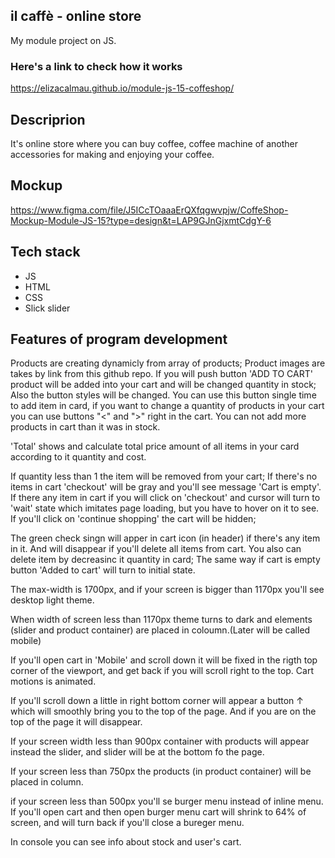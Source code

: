 ## il caffè - online store ##
My module project on JS.

### Here's a link to check how it works ###
https://elizacalmau.github.io/module-js-15-coffeshop/


## Descriprion ##
It's online store where you can buy coffee, coffee machine of another accessories for making and enjoying your coffee.

## Mockup ##
https://www.figma.com/file/J5ICcTOaaaErQXfqgwvpjw/CoffeShop-Mockup-Module-JS-15?type=design&t=LAP9GJnGjxmtCdgY-6

## Tech stack ##
- JS
- HTML
- CSS
- Slick slider 



## Features of program development ##
Products are creating dynamicly from array of products; Product images are takes by link from this github repo.
If you will push button 'ADD TO CART' product will be added into your cart and 
will be changed quantity in stock; Also the button styles will be changed.
You can use this button single time to add item in card, if you want to change a quantity of products in your cart you can use buttons "<" and ">" right in the cart.
You can not add more products in cart than it was in stock.

'Total' shows and calculate total price amount of all items in your card according to it quantity and cost.

If quantity less than 1 the item will be removed from your cart; If there's no items in cart 'checkout' will be gray and you'll see message 'Сart is empty'. If there any item in cart if you will click on 'checkout' and cursor will turn to 'wait' state which imitates page loading, but you have to hover on it to see.
If you'll click on 'continue shopping' the cart will be hidden;

The green check singn will apper in cart icon (in header) if there's any item in it. And will disappear if you'll delete all items from cart. You also can delete item by decreasinc it quantity in card;
The same way if cart is empty button 'Added to cart' will turn to initial state.

The max-width is 1700px, and if your screen is bigger than 1170px you'll see desktop light theme.

When width of screen less than 1170px theme turns to dark and elements (slider and product container) are placed in coloumn.(Later will be called mobile)

If you'll open cart in 'Mobile' and scroll down it will be fixed in the rigth top corner of the viewport, and get back if you will scroll right to the top. Cart motions is animated.

If you'll scroll down a little in right bottom corner will appear a button ↑ which will smoothly bring you to the top of the page. And if you are on the top of the page it will disappear.

If your screen width less than 900px container with products will appear instead the slider, and slider will be at the bottom fo the page. 

If your screen less than 750px the products (in product container) will be placed in column.

if your screen less than 500px you'll se burger menu instead of inline menu. If you'll open cart and then open burger menu cart will shrink to 64% of screen, and will turn back if you'll close a bureger menu.

In console you can see info about stock and user's cart.
